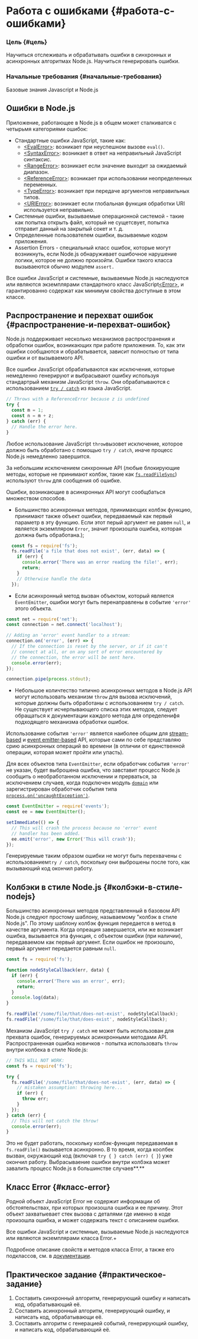 # Работа с ошибками {#работа-с-ошибками}

### Цель {#цель}

Научиться отслеживать и обрабатывать ошибки в синхронных и асинхронных алгоритмах Node.js. Научиться генерировать ошибки.

### Начальные требования {#начальные-требования}

Базовые знания Javascript и Node.js

## Ошибки в Node.js

Приложение, работающее в Node.js в общем может сталкиватся с четырьмя категориями ошибок:

* Стандартные ошибки JavaScript, такие как:
  * [&lt;EvalError&gt;](https://developer.mozilla.org/en-US/docs/Web/JavaScript/Reference/Global_Objects/EvalError): возникает при неуспешном вызове `eval()`.
  * [&lt;SyntaxError&gt;](https://developer.mozilla.org/en-US/docs/Web/JavaScript/Reference/Global_Objects/SyntaxError): возникает в ответ на неправильный JavaScript синтаксис.
  * [&lt;RangeError&gt;](https://developer.mozilla.org/en-US/docs/Web/JavaScript/Reference/Global_Objects/RangeError): возникает если значение выходит за ожидаемый диапазон.
  * [&lt;ReferenceError&gt;](https://developer.mozilla.org/en-US/docs/Web/JavaScript/Reference/Global_Objects/ReferenceError): возникает при использовании неопределенных переменных.
  * [&lt;TypeError&gt;](https://developer.mozilla.org/en-US/docs/Web/JavaScript/Reference/Global_Objects/TypeError): возникает при передаче аргументов неправильных типов.
  * [&lt;URIError&gt;](https://developer.mozilla.org/en-US/docs/Web/JavaScript/Reference/Global_Objects/URIError): возникает если глобальная функция обработки URI используется неправильно.
* Системные ошибки, вызываемые операционной системой - такие как попытка открыть файл, который не сущетсвует, попытка отправит данный на закрытый сокет и т. д.
* Определенные пользователем ошибки, вызываемые кодом приложения.
* Assertion Errors - специальный класс ошибок, которые могут возникнуть, если Node.js обнаруживает ошибочное нарушение логики, которое не должно произойти. Ошибки такого класса вызываеются обычно модулем `assert.`

Все ошибки JavaScript и системные, вызываемые Node.js наследуются или являются экземплярами стандартного класс JavaScript[&lt;Error&gt;](https://developer.mozilla.org/en-US/docs/Web/JavaScript/Reference/Global_Objects/Error), и гарантированно содержат как минимум свойства доступные в этом классе.

## Распространение и перехват ошибок {#распространение-и-перехват-ошибок}

Node.js поддерживает несколько механизмов распространения и обработки ошибок, возникающих при работе приложения. То, как эти ошибки сообщаются и обрабатывается, зависит полностью от типа ошибки и от вызываемого API.

Все ошибки JavaScript обрабатываются как исключения, которые немедленно генерируют и выбрасывают ошибку используя стандартрый механизм JavaScript `throw`. Они обрабатываются с использованием [`try / catch`](https://developer.mozilla.org/en-US/docs/Web/JavaScript/Reference/Statements/try...catch) из языка JavaScript.

```js
// Throws with a ReferenceError because z is undefined
try {
  const m = 1;
  const n = m + z;
} catch (err) {
  // Handle the error here.
}
```

Любое использование JavaScript `throw`вызовет исключение, которое должно быть обработано с помощью `try / catch`, иначе процесс Node.js немедленно завершится.

За небольшим исключением синхронные API \(любые блокирующие методы, которые не принимают колбэк, такие как [`fs.readFileSync`](https://nodejs.org/dist/latest-v8.x/docs/api/fs.html#fs_fs_readfilesync_path_options)\) используют `throw` для сообщения об ошибке.

Ошибки, возникающие в асинхронных API могут сообщбаться множеством способов.

* Большинство асинхронных методов, принимающих колбэк функцию, принимают также объект ошибки, передаваемый как первый параметр в эту функцию. Если этот перый аргумент не равен `null`, и является экземпляром `Error`, значит произошла ошибка, которая должна быть обработана.\);

```js
  const fs = require('fs');
  fs.readFile('a file that does not exist', (err, data) => {
    if (err) {
      console.error('There was an error reading the file!', err);
      return;
    }
    // Otherwise handle the data
  });
```

* Если асинхронный метод вызван объектом, который является `EventEmitter`, ошибки могут быть перенаправлены в событие `'error'` этого объекта.

```js
const net = require('net');
const connection = net.connect('localhost');

// Adding an 'error' event handler to a stream:
connection.on('error', (err) => {
  // If the connection is reset by the server, or if it can't
  // connect at all, or on any sort of error encountered by
  // the connection, the error will be sent here.
  console.error(err);
});

connection.pipe(process.stdout);
```

* Небольшое количтество типично асинхронных методов в Node.js API могут использовать механизм `throw`
  для вызова исключений, которые должны быть обработаны с использованием `try / catch`. Не существует исчерпывающего списка этих методов, следует обращаться к документации каждого метода для определенифя подходящего механизма обработки ошибок.

Использование события `'error'` является наиболее общим для [stream-based](https://nodejs.org/dist/latest-v8.x/docs/api/stream.html) и [event emitter-based](https://nodejs.org/dist/latest-v8.x/docs/api/events.html#events_class_eventemitter) API, которые сами по себе представляю срию асинхронных операций во времени \(в отличии от единственной операции, которая может пройти или упасть\).

Для всех объектов типа `EventEmitter`, если обработчик события `'error'` не указан, будет выброшена ошибка, что завставит процесс Node.js сообщить о необработанном исключении и прерваться, за исключением случаев, когда подключен модуль [`domain`](https://nodejs.org/dist/latest-v8.x/docs/api/domain.html) или зарегистрирован обработчик события типа [`process.on('uncaughtException')`](https://nodejs.org/dist/latest-v8.x/docs/api/process.html#process_event_uncaughtexception).

```js
const EventEmitter = require('events');
const ee = new EventEmitter();

setImmediate(() => {
  // This will crash the process because no 'error' event
  // handler has been added.
  ee.emit('error', new Error('This will crash'));
});
```

Генерируемые таким образом ошибки не могут быть перехвачены с использованием`try / catch`, поскольку они выброшены после того, как вызывающий код окончил работу.

## Колбэки в стиле Node.js {#колбэки-в-стиле-nodejs}

Большинство асинхронных методов представленный в базовом API Node.js следуют простому шаблону, называемому "колбэк в стиле Node.js". По этому шаблону колбэк функция передается в метод в качестве аргумента. Когда опреация завершается, или же возникает ошибка, вызывается эта функция, с объектом ошибки \(при наличии\), передаваемом как первый аргумент. Если ошибок не произошло, первый аргумент передается равным `null`.

```js
const fs = require('fs');

function nodeStyleCallback(err, data) {
  if (err) {
    console.error('There was an error', err);
    return;
  }
  console.log(data);
}

fs.readFile('/some/file/that/does-not-exist', nodeStyleCallback);
fs.readFile('/some/file/that/does-exist', nodeStyleCallback);
```

Механизм JavaScript `try / catch` не может быть использован для прехвата ошибок, генерируемых асинхронными методами API. Распространенная ошибка новичков - попытка использовать `throw` внутри колбека в стиле Node.js:

```js
// THIS WILL NOT WORK:
const fs = require('fs');

try {
  fs.readFile('/some/file/that/does-not-exist', (err, data) => {
    // mistaken assumption: throwing here...
    if (err) {
      throw err;
    }
  });
} catch (err) {
  // This will not catch the throw!
  console.error(err);
}
```

Это не будет работать, поскольку колбэк-функция передаваемая в `fs.readFile()` вызывается асинхронно. В то время, когда коолбек вызван, окружающий код \(включая `try { } catch (err) { }`\) уже окончил работу. Выбрасываение ошибки внутри колбэка может завалить процесс Node.js в большинстве случаев**.**

## Класс Error {#класс-error}

Родной объект JavaScript Error не содержит информации об обстоятельствах, при которых произошла ошибка и ее причину. Этот объект захватыевает стек вызова с деталями где именно в коде произошла ошибка, и может содержать текст с описанием ошибки.

Все ошибки JavaScript и системные, вызываемые Node.js наследуются или являются экземплярами класса Error.+

Подробное описание свойств и методов класса Error, а также его подклассов, см. в [документации](https://nodejs.org/dist/latest-v8.x/docs/api/errors.html#errors_class_error).

## Практическое задание {#практическое-задание}

1. Составить синхронный алгоритм, генерирующий ошибку и написать код, обрабатывающий её.
2. Составить асинхронный алгоритм, генерирующий ошибку, и написать код, обрабатывающи её.
3. Составить алгоритм с генерацией событий, генерирующий ошибку, и написать код, обрабатывающий её.



